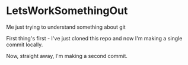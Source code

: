 # LetsWorkSomethingOut
Me just trying to understand something about git

First thing's first - I've just cloned this repo and now I'm making a single commit locally.

Now, straight away, I'm making a second commit.
